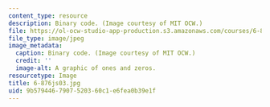```yaml
---
content_type: resource
description: Binary code. (Image courtesy of MIT OCW.)
file: https://ol-ocw-studio-app-production.s3.amazonaws.com/courses/6-876j-advanced-topics-in-cryptography-spring-2003/9b5794467907520360c1e6fea0b39e1f_6-876js03.jpg
file_type: image/jpeg
image_metadata:
  caption: Binary code. (Image courtesy of MIT OCW.)
  credit: ''
  image-alt: A graphic of ones and zeros.
resourcetype: Image
title: 6-876js03.jpg
uid: 9b579446-7907-5203-60c1-e6fea0b39e1f
---
```

